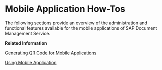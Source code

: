 <!-- loioaeb30666fd1e493a9b5e31efdfb3cca2 -->

# Mobile Application How-Tos

The following sections provide an overview of the administration and functional features available for the mobile applications of SAP Document Management Service.

**Related Information**  


[Generating QR Code for Mobile Applications](generating-qr-code-for-mobile-applications-985ec46.md "The procedure outlines how to generate a QR code for activating the mobile application.")

[Using Mobile Application](using-mobile-application-af2245e.md "The following features are available on the home page of the SAP Document Management Service mobile application.")

